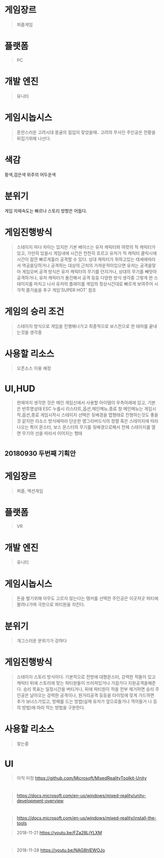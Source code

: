 ﻿# 게임장르
>퍼즐게임
# 플랫폼
>PC
# 개발 엔진
>유니티
# 게임시놉시스
>혼란스러운 고려시대 몽골의 침입이 잦았을때.. 고려의 무사인 주인공은 전황을 뒤집기위해 나선다.
# 색감　 
황색,검은색 위주의 어두운색
# 분위기  
게임 자체속도는 빠르나 스토리 방향은 어둡다.
# 게임진행방식
>스테이지 마다 차이는 있지만 기본 베이스는 유저 캐릭터와 여럿의 적 캐릭터가 있고, 가만히 있을시 게임내에 시간은 천천히 흐르고
>유저가 적 캐릭터 클릭시에 시간이 잠깐 빠르게흘러 공격할 수 있다.
>상대 캐릭터가 취하고있는 태세에따라서 역공을당하거나 공격하는 대상의 근처의 가까운적이있으면 유저는 공격을맞아 게임오버
>공격 방식은 유저 캐릭터의 무기를 던지거나, 상대의 무기를 빼앗아 공격하거나, 유저 캐릭터가 돌진해서 공격 등등 다양한 방식 생각중
>그렇게 한 스테이지를 마치고 나서 유저의 플레이를 게임의 정상시간대로 빠르게 보여주어 시각적 즐거움을 추구 게임'SUPER HOT' 참조
# 게임의 승리 조건
>스테이지 방식으로 게임을 진행해나가고 최종적으로 보스전으로 한 테마를 끝내는것을 생각중
# 사용할 리소스
>오픈소스 이용 예정
# UI,HUD
>현재까지 생각한 것은 메인 게임신에서 사용할 아이템이 우측아래에 있고, 기본은 반투명상태
>ESC 누를시 리스타트,옵션,메인메뉴,종료 창
>메인메뉴는 게임시작,옵션,종료
>게임시작시 스테이지 선택은 뒷배경을 맵형태로 진행하는것도 좋을것 같지만 리소스 방식에따라 단순한 앵그리버드식의 정렬
>혹은 스테이지에 따라 나오는 특이 몬스터, 보스 몬스터의 무기를 뒷배경으로해서 전체 스테이지를 열면 무기의 선을 따라서 이어지는 형태

#
#
## 20180930 두번째 기획안
#
#

# 게임장르
>퍼즐, 액션게임
# 플랫폼
>VR
# 개발 엔진
>유니티
# 게임시놉시스
>돈을 벌기위해 아무도 고르지 않는다는 탱커를 선택한 주인공은 이곳저곳 파티에 팔려나가며 극한으로 파티원을 지킨다.
# 분위기
>개그스러운 분위기가 강하다
# 게임진행방식
>스테이지 스토리 방식이다.
>기본적으로 전방에 대형몬스터, 강력한 적들이 있고 캐릭터 뒤에 스토리에 맞는 파티원들이 쓰러져있거나 가끔가다 지원공격을해준다.
>승리 목표는 일정시간을 버티거나, 뒤에 파티원이 적을 전부 제거하면 승리
>주인공은 날아오는 강력한 공격이나, 원거리공격 등등을 타이밍에 맞게 가드하면 추가 보너스가있고, 방패를 드는 방법(실제 유저가 앞으로들거나 꺽어들거
>나 등의 방법)에 따라 막는 방법을 구분한다.
# 사용할 리소스
>찾는중
# UI
>아직 미정
>https://github.com/Microsoft/MixedRealityToolkit-Unity
#
>https://docs.microsoft.com/en-us/windows/mixed-reality/unity-development-overview
#
>https://docs.microsoft.com/en-us/windows/mixed-reality/install-the-tools


>2018-11-21  https://youtu.be/FZa28LjYLXM
#
>2018-11-28  https://youtu.be/NAG8hlEWOJo

